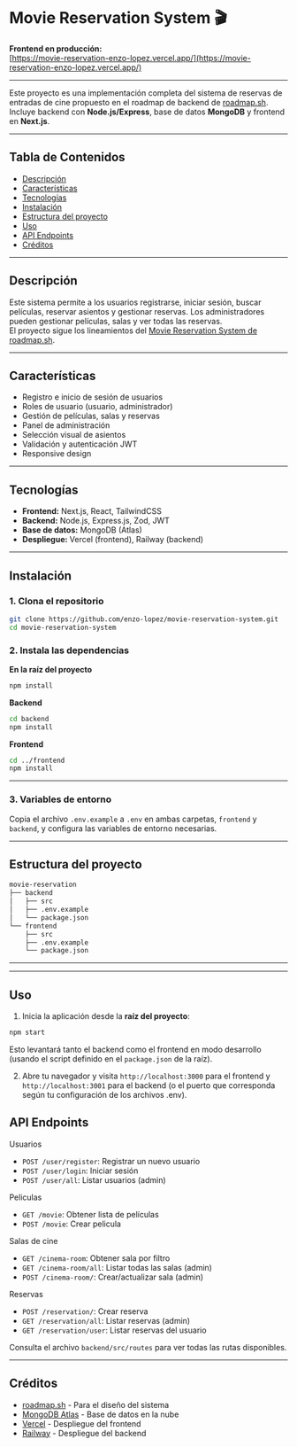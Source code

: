 # Movie Reservation System 🎬

**Frontend en producción:**  
[https://movie-reservation-enzo-lopez.vercel.app/](https://movie-reservation-enzo-lopez.vercel.app/)

---

Este proyecto es una implementación completa del sistema de reservas de entradas
de cine propuesto en el roadmap de backend de
[roadmap.sh](https://roadmap.sh/projects/movie-reservation-system). Incluye
backend con **Node.js/Express**, base de datos **MongoDB** y frontend en
**Next.js**.

---

## Tabla de Contenidos

- [Descripción](#descripción)
- [Características](#características)
- [Tecnologías](#tecnologías)
- [Instalación](#instalación)
- [Estructura del proyecto](#estructura-del-proyecto)
- [Uso](#uso)
- [API Endpoints](#api-endpoints)
- [Créditos](#créditos)

---

## Descripción

Este sistema permite a los usuarios registrarse, iniciar sesión, buscar
películas, reservar asientos y gestionar reservas. Los administradores pueden
gestionar películas, salas y ver todas las reservas.  
El proyecto sigue los lineamientos del
[Movie Reservation System de roadmap.sh](https://roadmap.sh/projects/movie-reservation-system).

---

## Características

- Registro e inicio de sesión de usuarios
- Roles de usuario (usuario, administrador)
- Gestión de películas, salas y reservas
- Panel de administración
- Selección visual de asientos
- Validación y autenticación JWT
- Responsive design

---

## Tecnologías

- **Frontend:** Next.js, React, TailwindCSS
- **Backend:** Node.js, Express.js, Zod, JWT
- **Base de datos:** MongoDB (Atlas)
- **Despliegue:** Vercel (frontend), Railway (backend)

---

## Instalación

### 1. Clona el repositorio

```bash
git clone https://github.com/enzo-lopez/movie-reservation-system.git
cd movie-reservation-system
```

### 2. Instala las dependencias

**En la raíz del proyecto**
```bash
npm install
```

**Backend**

```bash
cd backend
npm install
```

**Frontend**

```bash
cd ../frontend
npm install
```

---

### 3. Variables de entorno

Copia el archivo `.env.example` a `.env` en ambas carpetas, `frontend` y
`backend`, y configura las variables de entorno necesarias.

---

## Estructura del proyecto

```bash
movie-reservation
├── backend
│   ├── src
│   ├── .env.example
│   └── package.json
└── frontend
    ├── src
    ├── .env.example
    └── package.json
```

---


---

## Uso

1. Inicia la aplicación desde la **raíz del proyecto**:

```bash
npm start
```

Esto levantará tanto el backend como el frontend en modo desarrollo (usando el script definido en el `package.json` de la raíz).

2. Abre tu navegador y visita `http://localhost:3000` para el frontend y  
   `http://localhost:3001` para el backend (o el puerto que corresponda según tu configuración de los archivos .env).


## API Endpoints

Usuarios

- `POST /user/register`: Registrar un nuevo usuario
- `POST /user/login`: Iniciar sesión
- `POST /user/all`: Listar usuarios (admin)

Peliculas

- `GET /movie`: Obtener lista de películas
- `POST /movie`: Crear pelicula

Salas de cine

- `GET /cinema-room`: Obtener sala por filtro
- `GET /cinema-room/all`: Listar todas las salas (admin)
- `POST /cinema-room/`: Crear/actualizar sala (admin)

Reservas

- `POST /reservation/`: Crear reserva
- `GET /reservation/all`: Listar reservas (admin)
- `GET /reservation/user`: Listar reservas del usuario

Consulta el archivo `backend/src/routes` para ver todas las rutas disponibles.

---

## Créditos

- [roadmap.sh](https://roadmap.sh/projects/movie-reservation-system) - Para el
  diseño del sistema
- [MongoDB Atlas](https://www.mongodb.com/cloud/atlas) - Base de datos en la
  nube
- [Vercel](https://vercel.com/) - Despliegue del frontend
- [Railway](https://railway.app/) - Despliegue del backend

